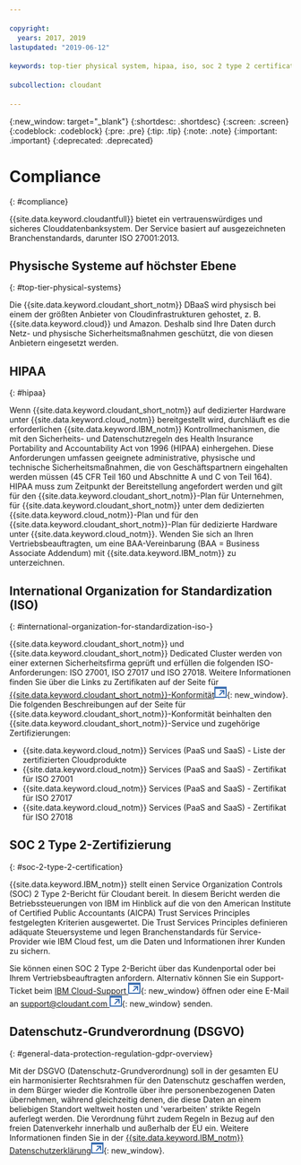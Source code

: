 ```yaml
---

copyright:
  years: 2017, 2019
lastupdated: "2019-06-12"

keywords: top-tier physical system, hipaa, iso, soc 2 type 2 certification, gdpr

subcollection: cloudant

---
```


{:new_window: target="_blank"}
{:shortdesc: .shortdesc}
{:screen: .screen}
{:codeblock: .codeblock}
{:pre: .pre}
{:tip: .tip}
{:note: .note}
{:important: .important}
{:deprecated: .deprecated}

<!-- Acrolinx: 2018-11-02 -->

# Compliance
{: #compliance}

{{site.data.keyword.cloudantfull}} bietet ein vertrauenswürdiges und sicheres Clouddatenbanksystem.
Der Service basiert auf ausgezeichneten Branchenstandards,
darunter ISO 27001:2013.

## Physische Systeme auf höchster Ebene
{: #top-tier-physical-systems}

Die {{site.data.keyword.cloudant_short_notm}} DBaaS wird physisch bei einem der größten
Anbieter von Cloudinfrastrukturen gehostet, z. B. {{site.data.keyword.cloud}} und Amazon.
Deshalb sind Ihre Daten durch Netz- und physische Sicherheitsmaßnahmen geschützt, die von diesen Anbietern eingesetzt werden.

## HIPAA
{: #hipaa}

Wenn {{site.data.keyword.cloudant_short_notm}} auf dedizierter Hardware unter {{site.data.keyword.cloud_notm}}
bereitgestellt wird, durchläuft es die erforderlichen {{site.data.keyword.IBM_notm}} Kontrollmechanismen, die mit den Sicherheits- und Datenschutzregeln des Health Insurance Portability and Accountability Act von 1996 (HIPAA) einhergehen. Diese
Anforderungen umfassen geeignete administrative, physische und technische Sicherheitsmaßnahmen, die von Geschäftspartnern
eingehalten werden müssen (45 CFR Teil 160 und Abschnitte A und C von Teil 164). HIPAA muss zum Zeitpunkt der
Bereitstellung angefordert werden und gilt für den {{site.data.keyword.cloudant_short_notm}}-Plan für Unternehmen,
für {{site.data.keyword.cloudant_short_notm}} unter dem dedizierten {{site.data.keyword.cloud_notm}}-Plan und
für den {{site.data.keyword.cloudant_short_notm}}-Plan für dedizierte Hardware unter {{site.data.keyword.cloud_notm}}. Wenden Sie sich an Ihren Vertriebsbeauftragten, um eine BAA-Vereinbarung (BAA = Business Associate Addendum) mit {{site.data.keyword.IBM_notm}} zu unterzeichnen.

## International Organization for Standardization (ISO)
{: #international-organization-for-standardization-iso-}

{{site.data.keyword.cloudant_short_notm}} und {{site.data.keyword.cloudant_short_notm}} Dedicated Cluster werden von einer externen Sicherheitsfirma geprüft und erfüllen die folgenden ISO-Anforderungen: ISO 27001, ISO 27017 und ISO 27018. 
Weitere Informationen finden Sie über die Links zu Zertifikaten auf der Seite für [{{site.data.keyword.cloudant_short_notm}}-Konformität![Symbol für externen Link](../images/launch-glyph.svg "Symbol für externen Link")]( https://www.ibm.com/cloud/compliance){: new_window}. Die folgenden Beschreibungen auf der Seite für {{site.data.keyword.cloudant_short_notm}}-Konformität beinhalten den {{site.data.keyword.cloudant_short_notm}}-Service und zugehörige Zertifizierungen:
 
- {{site.data.keyword.cloud_notm}} Services (PaaS und SaaS) - Liste der zertifizierten Cloudprodukte
- {{site.data.keyword.cloud_notm}} Services (PaaS and SaaS) - Zertifikat für ISO 27001
- {{site.data.keyword.cloud_notm}} Services (PaaS and SaaS) - Zertifikat für ISO 27017
- {{site.data.keyword.cloud_notm}} Services (PaaS and SaaS) - Zertifikat für ISO 27018

## SOC 2 Type 2-Zertifizierung
{: #soc-2-type-2-certification}

{{site.data.keyword.IBM_notm}} stellt einen Service Organization Controls (SOC) 2 Type 2-Bericht
für Cloudant bereit. In diesem Bericht werden die Betriebssteuerungen von IBM im Hinblick auf die von den
American Institute of Certified Public Accountants (AICPA) Trust Services Principles festgelegten Kriterien ausgewertet. 
Die Trust Services Principles definieren adäquate Steuersysteme und legen Branchenstandards für
Service-Provider wie IBM Cloud fest, um die Daten und Informationen ihrer Kunden zu sichern.

Sie können einen SOC 2 Type 2-Bericht über das Kundenportal oder bei Ihrem
Vertriebsbeauftragten anfordern. Alternativ können Sie ein Support-Ticket beim [IBM Cloud-Support ![Symbol für externen Link](../images/launch-glyph.svg "Symbol für externen Link")](https://www.ibm.com/cloud/support){: new_window}
öffnen oder eine E-Mail an [support@cloudant.com ![Symbol für externen Link](../images/launch-glyph.svg "Symbol für externen Link")](mailto:support@cloudant.com){: new_window} senden.

## Datenschutz-Grundverordnung (DSGVO)
{: #general-data-protection-regulation-gdpr-overview}

Mit der DSGVO (Datenschutz-Grundverordnung) soll in der gesamten EU ein harmonisierter Rechtsrahmen
für den Datenschutz geschaffen werden, in dem Bürger wieder die Kontrolle über ihre personenbezogenen Daten übernehmen,
während gleichzeitig denen, die diese Daten an einem beliebigen Standort weltweit hosten und 'verarbeiten' strikte Regeln auferlegt werden. Die Verordnung führt zudem Regeln in Bezug auf den freien Datenverkehr innerhalb und außerhalb der EU ein. Weitere Informationen finden Sie in der [{{site.data.keyword.IBM_notm}} Datenschutzerklärung![Symbol für externen Link](../images/launch-glyph.svg "Symbol für externen Link")](https://www.ibm.com/privacy/){: new_window}.
